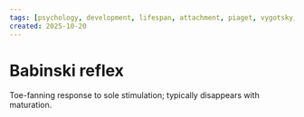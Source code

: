 ```yaml
---
tags: [psychology, development, lifespan, attachment, piaget, vygotsky, adolescence, adulthood, aging, morality]
created: 2025-10-20
---
```

# Babinski reflex

Toe-fanning response to sole stimulation; typically disappears with maturation.
